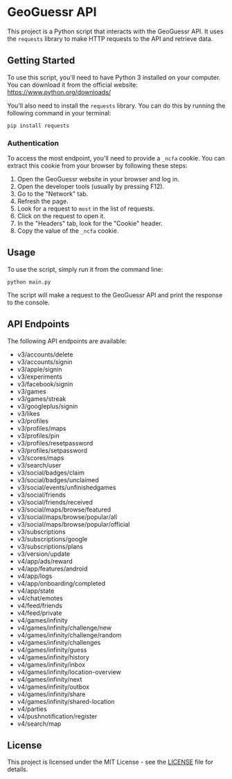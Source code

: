 # GeoGuessr API

This project is a Python script that interacts with the GeoGuessr API. It uses the `requests` library to make HTTP requests to the API and retrieve data.

## Getting Started

To use this script, you'll need to have Python 3 installed on your computer. You can download it from the official website: https://www.python.org/downloads/

You'll also need to install the `requests` library. You can do this by running the following command in your terminal:

`pip install requests`

### Authentication

To access the most endpoint, you'll need to provide a `_ncfa` cookie. You can extract this cookie from your browser by following these steps:

1. Open the GeoGuessr website in your browser and log in.
2. Open the developer tools (usually by pressing F12).
3. Go to the "Network" tab.
4. Refresh the page.
5. Look for a request to `most` in the list of requests.
6. Click on the request to open it.
7. In the "Headers" tab, look for the "Cookie" header.
8. Copy the value of the `_ncfa` cookie.

## Usage

To use the script, simply run it from the command line:

`python main.py`

The script will make a request to the GeoGuessr API and print the response to the console.

## API Endpoints

The following API endpoints are available:

- v3/accounts/delete
- v3/accounts/signin
- v3/apple/signin
- v3/experiments
- v3/facebook/signin
- v3/games
- v3/games/streak
- v3/googleplus/signin
- v3/likes
- v3/profiles
- v3/profiles/maps
- v3/profiles/pin
- v3/profiles/resetpassword
- v3/profiles/setpassword
- v3/scores/maps
- v3/search/user
- v3/social/badges/claim
- v3/social/badges/unclaimed
- v3/social/events/unfinishedgames
- v3/social/friends
- v3/social/friends/received
- v3/social/maps/browse/featured
- v3/social/maps/browse/popular/all
- v3/social/maps/browse/popular/official
- v3/subscriptions
- v3/subscriptions/google
- v3/subscriptions/plans
- v3/version/update
- v4/app/ads/reward
- v4/app/features/android
- v4/app/logs
- v4/app/onboarding/completed
- v4/app/state
- v4/chat/emotes
- v4/feed/friends
- v4/feed/private
- v4/games/infinity
- v4/games/infinity/challenge/new
- v4/games/infinity/challenge/random
- v4/games/infinity/challenges
- v4/games/infinity/guess
- v4/games/infinity/history
- v4/games/infinity/inbox
- v4/games/infinity/location-overview
- v4/games/infinity/next
- v4/games/infinity/outbox
- v4/games/infinity/share
- v4/games/infinity/shared-location
- v4/parties
- v4/pushnotification/register
- v4/search/map

## License

This project is licensed under the MIT License - see the [LICENSE](LICENSE) file for details.
